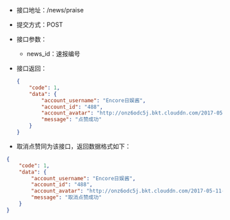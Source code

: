 * 接口地址：/news/praise

* 提交方式：POST

* 接口参数：

  * news\_id：速报编号

* 接口返回：

  ```json
  {
      "code": 1,
      "data": {
          "account_username": "Encore日娱酱",
          "account_id": "488",
          "account_avatar": "http://onz6odc5j.bkt.clouddn.com/2017-05-11-13-47-47518?imageView2/2/w/100",
          "message": "点赞成功"
      }
  }
  ```

* 取消点赞同为该接口，返回数据格式如下：

```json
{
    "code": 1,
    "data": {
        "account_username": "Encore日娱酱",
        "account_id": "488",
        "account_avatar": "http://onz6odc5j.bkt.clouddn.com/2017-05-11-13-47-47518?imageView2/2/w/100",
        "message": "取消点赞成功"
    }
}
```



